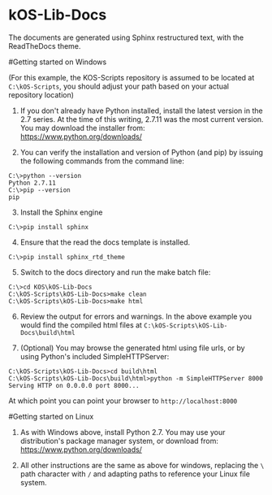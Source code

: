 kOS-Lib-Docs
============

The documents are generated using Sphinx restructured text, with the ReadTheDocs
theme.

#Getting started on Windows

(For this example, the KOS-Scripts repository is assumed to be located at `C:\kOS-Scripts`,
you should adjust your path based on your actual repository location)

1. If you don't already have Python installed, install the latest version in the
  2.7 series.  At the time of this writing, 2.7.11 was the most current version.
  You may download the installer from: https://www.python.org/downloads/

2. You can verify the installation and version of Python (and pip) by issuing
  the following commands from the command line:
  ```
  C:\>python --version
  Python 2.7.11
  C:\>pip --version
  pip
  ```

3. Install the Sphinx engine
  ```
  C:\>pip install sphinx
  ```

4. Ensure that the read the docs template is installed.
  ```
  C:\>pip install sphinx_rtd_theme
  ```

5. Switch to the docs directory and run the make batch file:
  ```
  C:\>cd KOS\kOS-Lib-Docs
  C:\kOS-Scripts\kOS-Lib-Docs>make clean
  C:\kOS-Scripts\kOS-Lib-Docs>make html
  ```

6. Review the output for errors and warnings.  In the above example you would
  find the compiled html files at `C:\kOS-Scripts\kOS-Lib-Docs\build\html`

7. (Optional) You may browse the generated html using file urls, or by using
  Python's included SimpleHTTPServer:
  ```
  C:\kOS-Scripts\kOS-Lib-Docs>cd build\html
  C:\kOS-Scripts\kOS-Lib-Docs\build\html>python -m SimpleHTTPServer 8000
  Serving HTTP on 0.0.0.0 port 8000...
  ```

  At which point you can point your browser to `http://localhost:8000`

#Getting started on Linux
1. As with Windows above, install Python 2.7.  You may use your distribution's
  package manager system, or download from: https://www.python.org/downloads/

2. All other instructions are the same as above for windows, replacing the `\`
  path character with `/` and adapting paths to reference your Linux file system.
